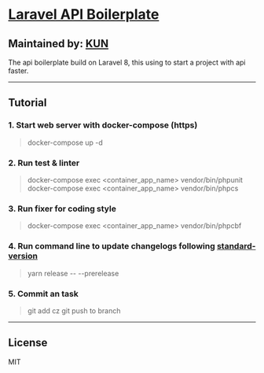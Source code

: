 ﻿# [Laravel API Boilerplate](https://github.com/greenglobal/laravel-api-boilerplate)

## Maintained by: [KUN](https://github.com/kun391)

The api boilerplate build on Laravel 8, this using to start a project with api faster.

---

## Tutorial

### 1. Start web server with docker-compose (https)

> docker-compose up -d

### 2. Run test & linter

> docker-compose exec <container_app_name> vendor/bin/phpunit
> docker-compose exec <container_app_name> vendor/bin/phpcs

### 3. Run fixer for coding style

> docker-compose exec <container_app_name> vendor/bin/phpcbf

### 4. Run command line to update changelogs following [standard-version](https://github.com/conventional-changelog/standard-version)

> yarn release -- --prerelease

### 5. Commit an task

> git add </file>
> cz
> git push to branch

---

## License

MIT

